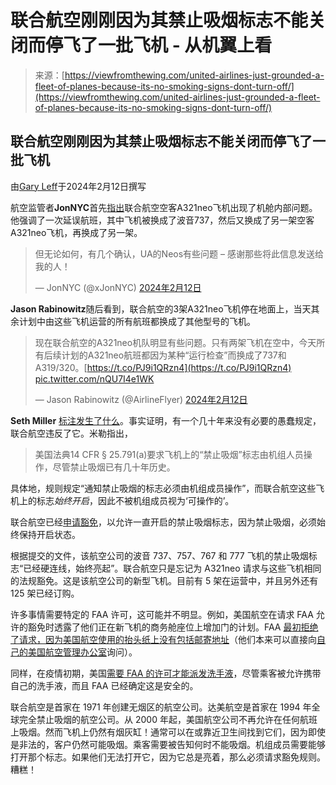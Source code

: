 <!--yml

category: 未分类

date: 2024年5月27日 14:50:10

-->

# 联合航空刚刚因为其禁止吸烟标志不能关闭而停飞了一批飞机 - 从机翼上看

> 来源：[https://viewfromthewing.com/united-airlines-just-grounded-a-fleet-of-planes-because-its-no-smoking-signs-dont-turn-off/](https://viewfromthewing.com/united-airlines-just-grounded-a-fleet-of-planes-because-its-no-smoking-signs-dont-turn-off/)

## 联合航空刚刚因为其禁止吸烟标志不能关闭而停飞了一批飞机

由[Gary Leff](https://viewfromthewing.com/author/viewfromthewing/)于2024年2月12日撰写

航空监管者**JonNYC**首先[指出](https://twitter.com/xJonNYC/status/1757150837506253148)联合航空空客A321neo飞机出现了机舱内部问题。他强调了一次延误航班，其中飞机被换成了波音737，然后又换成了另一架空客A321neo飞机，再换成了另一架。

> 但无论如何，有几个确认，UA的Neos有些问题 – 感谢那些将此信息发送给我的人！
> 
> — JonNYC (@xJonNYC) [2024年2月12日](https://twitter.com/xJonNYC/status/1757155345636446461?ref_src=twsrc%5Etfw)

**Jason Rabinowitz**随后看到，联合航空的3架A321neo飞机停在地面上，当天其余计划中由这些飞机运营的所有航班都换成了其他型号的飞机。

> 现在联合航空的A321neo机队明显有些问题。只有两架飞机在空中，今天所有后续计划的A321neo航班都因为某种“运行检查”而换成了737和A319/320。[https://t.co/PJ9i1QRzn4](https://t.co/PJ9i1QRzn4) [pic.twitter.com/nQU7I4e1WK](https://t.co/nQU7I4e1WK)
> 
> — Jason Rabinowitz (@AirlineFlyer) [2024年2月12日](https://twitter.com/AirlineFlyer/status/1757155014676488460?ref_src=twsrc%5Etfw)

**Seth Miller** [标注发生了什么](https://twitter.com/WandrMe/status/1757155795563598280)。事实证明，有一个几十年来没有必要的愚蠢规定，联合航空违反了它。米勒指出，

> 美国法典14 CFR § 25.791(a)要求飞机上的“禁止吸烟”标志由机组人员操作，尽管禁止吸烟已有几十年历史。

具体地，规则规定“通知禁止吸烟的标志必须由机组成员操作”，而联合航空这些飞机上的标志*始终开启*，因此不被机组成员视为‘可操作的’。

联合航空已经[申请豁免](https://www.regulations.gov/document/FAA-2020-0740-0004)，以允许一直开启的禁止吸烟标志，因为禁止吸烟，必须始终保持开启状态。

根据提交的文件，该航空公司的波音 737、757、767 和 777 飞机的禁止吸烟标志“已经硬连线，始终亮起”。联合航空只是忘记为 A321neo 请求与这些飞机相同的法规豁免。这是该航空公司的新型飞机。目前有 5 架在运营中，并且另外还有 125 架已经订购。

许多事情需要特定的 FAA 许可，这可能并不明显。例如，美国航空在请求 FAA 允许的豁免时透露了他们正在新飞机的商务舱座位上增加门的计划。FAA [最初拒绝了请求，因为美国航空使用的抬头纸上没有包括邮寄地址](https://viewfromthewing.com/faa-refuses-to-consider-americans-request-to-put-doors-on-business-class-seats/)（他们本来可以直接向[自己的美国航空管理办公室](https://www.faa.gov/about/office_org/field_offices/cmo/amr)询问）。

同样，在疫情初期，美国[需要 FAA 的许可才能派发洗手液](https://viewfromthewing.com/airlines-cant-just-give-out-hand-sanitizer-the-process-they-have-to-go-through-for-permission/)，尽管乘客被允许携带自己的洗手液，而且 FAA 已经确定这是安全的。

联合航空是首家在 1971 年创建无烟区的航空公司。达美航空是首家在 1994 年全球完全禁止吸烟的航空公司。从 2000 年起，美国航空公司不再允许在任何航班上吸烟。然而飞机上仍然有烟灰缸！通常可以在或靠近卫生间找到它们，因为即使是非法的，客户仍然可能吸烟。乘客需要被告知何时不能吸烟。机组成员需要能够打开那个标志。如果他们无法打开它，因为它总是亮着，那么必须请求豁免规则。糟糕！

